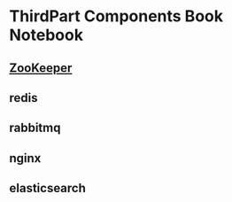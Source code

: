 # ThirdPart Components Book  Notebook 
## [ZooKeeper](src/apacheZooKeeperEssentials.md)
## redis
## rabbitmq
## nginx
## elasticsearch
